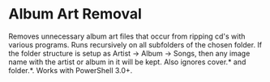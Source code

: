 Album Art Removal
=================
Removes unnecessary album art files that occur from ripping cd's with various programs. Runs recursively on all subfolders of the chosen folder. If the folder structure is setup as Artist -> Album -> Songs, then any image name with the artist or album in it will be kept. Also ignores cover.* and folder.*. Works with PowerShell 3.0+.